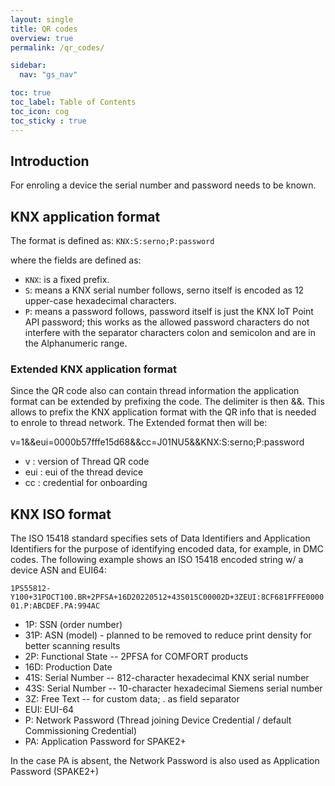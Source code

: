 ```yaml
---
layout: single
title: QR codes
overview: true
permalink: /qr_codes/

sidebar:
  nav: "gs_nav"

toc: true
toc_label: Table of Contents
toc_icon: cog
toc_sticky : true
---
```



## Introduction

For enroling a device the serial number and password needs to be known.

## KNX application format

The format is defined as: `KNX:S:serno;P:password`

where the fields are defined as:

- `KNX`: is a fixed prefix.
- `S`: means a KNX serial number follows, serno itself is encoded
       as 12 upper-case hexadecimal characters.
- `P`: means a password follows, password itself is just the KNX IoT Point API password;
       this works as the allowed password characters do not interfere with the
       separator characters colon and semicolon and are in the Alphanumeric range.

### Extended KNX application format

Since the QR code also can contain thread information the application format can be extended by prefixing the code. The delimiter is then &&. 
This allows to prefix the KNX application format with the QR info that is needed to enrole to thread network.
The Extended format then will be:

v=1&&eui=0000b57fffe15d68&&cc=J01NU5&&KNX:S:serno;P:password

- v : version of Thread QR code
- eui : eui of the thread device
- cc  : credential for onboarding

## KNX ISO format

The ISO 15418 standard specifies sets of Data Identifiers and Application Identifiers for the purpose of identifying encoded data, for example, in DMC codes. The following example shows an ISO 15418 encoded string w/ a device ASN and EUI64:

 `1PS55812-Y100+31POCT100.BR+2PFSA+16D20220512+43S015C00002D+3ZEUI:8CF681FFFE000001.P:ABCDEF.PA:994AC`

- 1P: SSN (order number)
- 31P: ASN (model) - planned to be removed to reduce print density for better scanning results
- 2P: Functional State -- 2PFSA for COMFORT products
- 16D: Production Date
- 41S: Serial Number -- 812-character hexadecimal KNX serial number
- 43S: Serial Number -- 10-character hexadecimal Siemens serial number
- 3Z: Free Text -- for custom data; . as field separator
- EUI: EUI-64
- P: Network Password (Thread joining Device Credential / default Commissioning Credential)
- PA: Application Password for SPAKE2+

In the case PA is absent, the Network Password is also used as Application Password (SPAKE2+)
